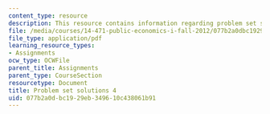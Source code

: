 ```yaml
---
content_type: resource
description: This resource contains information regarding problem set solutions 4.
file: /media/courses/14-471-public-economics-i-fall-2012/077b2a0dbc1929eb349610c438061b91_MIT14_471F12_pset4_sol.pdf
file_type: application/pdf
learning_resource_types:
- Assignments
ocw_type: OCWFile
parent_title: Assignments
parent_type: CourseSection
resourcetype: Document
title: Problem set solutions 4
uid: 077b2a0d-bc19-29eb-3496-10c438061b91
---
```

